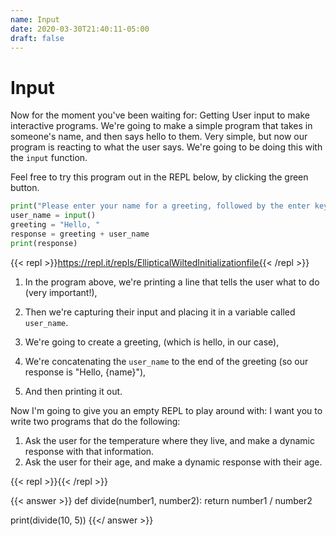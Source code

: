 ```yaml
---
name: Input
date: 2020-03-30T21:40:11-05:00
draft: false 
---
```


# Input

Now for the moment you've been waiting for: Getting User input to make interactive programs.
We're going to make a simple program that takes in someone's name, and then says hello to them. Very simple, but now our program is reacting to what the user says.
We're going to be doing this with the `input` function.

Feel free to try this program out in the REPL below, by clicking the green button.

```python
print("Please enter your name for a greeting, followed by the enter key.")
user_name = input()
greeting = "Hello, "
response = greeting + user_name
print(response)
```

{{< repl >}}https://repl.it/repls/EllipticalWiltedInitializationfile{{< /repl >}}

1. In the program above, we're printing a line that tells the user what to do (very important!),

2. Then we're capturing their input and placing it in a variable called `user_name`.
3. We're going to create a greeting, (which is hello, in our case),
4. We're concatenating the `user_name` to the end of the greeting (so our response is "Hello, {name}"),
5. And then printing it out.

Now I'm going to give you an empty REPL to play around with: I want you to write two programs that do the following:

1. Ask the user for the temperature where they live, and make a dynamic response with that information.
2. Ask the user for their age, and make a dynamic response with their age.

{{< repl >}}{{< /repl >}}

{{< answer >}}
def divide(number1, number2):
  return number1 / number2

print(divide(10, 5))
{{</ answer >}}
